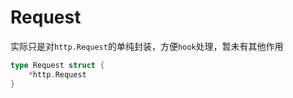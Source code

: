 # Request

实际只是对`http.Request`的单纯封装，方便`hook`处理，暂未有其他作用

```go
type Request struct {
    *http.Request
}
```